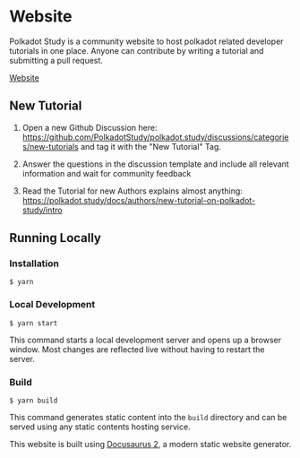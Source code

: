 # Website

Polkadot Study is a community website to host polkadot related developer
tutorials in one place. Anyone can contribute by writing a tutorial and
submitting a pull request.

[Website](https://polkadot.study/)

## New Tutorial

1. Open a new Github Discussion here:
   https://github.com/PolkadotStudy/polkadot.study/discussions/categories/new-tutorials
   and tag it with the "New Tutorial" Tag.

2. Answer the questions in the discussion template and include all relevant
   information and wait for community feedback

3. Read the Tutorial for new Authors explains almost anything:
   https://polkadot.study/docs/authors/new-tutorial-on-polkadot-study/intro

## Running Locally

### Installation

```
$ yarn
```

### Local Development

```
$ yarn start
```

This command starts a local development server and opens up a browser window.
Most changes are reflected live without having to restart the server.

### Build

```
$ yarn build
```

This command generates static content into the `build` directory and can be
served using any static contents hosting service.

This website is built using [Docusaurus 2](https://docusaurus.io/), a modern
static website generator.
